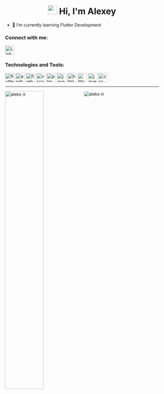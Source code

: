 <h1 align="center"><img src="https://user-images.githubusercontent.com/57506563/167877891-f119dadf-95f3-48c6-865a-6e3431e3f106.gif" width="30" /> Hi, I'm Alexey</h1>

- 🌱 I’m currently learning Flutter Development

<h3 align="left">Connect with me:</h3>
<p style="text-align:left">
<a href="https://www.linkedin.com/in/alexey-kokhovets" target="blank"><img align="center" src="https://icon-library.com/images/free-linkedin-icon/free-linkedin-icon-24.jpg" alt="LinkedIn" height="30" width="30" /></a>
</p>


<h3 align="left">Technologies and Tools:</h3>
<p style="text-align:left">

<a href="https://flutter.dev/" target="blank"><img align="center" src="https://cdn.iconscout.com/icon/free/png-256/flutter-2038877-1720090.png" alt="flutter" height="30" width="30" /></a>
<a href="https://developer.android.com/" target="blank"><img align="center" src="https://icon-library.com/images/android-icon-svg/android-icon-svg-23.jpg" alt="androidstudio" height="30" width="30" /></a>
<a href="https://firebase.google.com/" target="blank"><img align="center" src="https://icon-library.com/images/65813-google-computer-icons-github-firebase-angularjs-messaging.png" alt="firebase" height="30" width="30" /></a>
<a href="https://code.visualstudio.com/" target="blank"><img align="center" src="https://icon-library.com/images/visual-studio-icon-png/visual-studio-icon-png-29.jpg" alt="vscode" height="30" width="30" /></a>
<a href="https://www.php.net/" target="blank"><img align="center" src="https://icon-library.com/images/php-icon-png/php-icon-png-7.jpg" alt="php" height="30" width="30" /></a>
<a href="https://www.javascript.com/" target="blank"><img align="center" src="https://icon-library.com/images/javascript-icon-png/javascript-icon-png-7.jpg" alt="javascript" height="30" width="30" /></a>
<a href="https://www.w3schools.com/html/" target="blank"><img align="center" src="https://icons.iconarchive.com/icons/cornmanthe3rd/plex/256/Other-html-5-icon.png" alt="html5" height="30" width="30" /></a>
<a href="https://www.mysql.com/" target="blank"><img align="center" src="https://icon-library.com/images/mysql-icon/mysql-icon-3.jpg" alt="mysql" height="30" width="30" /></a>
<a href="https://jquery.com/" target="blank"><img align="center" src="https://icon-library.com/images/jquery-icon/jquery-icon-4.jpg" alt="jquery" height="30" width="30" /></a>
<a href="https://www.w3schools.com/css/" target="blank"><img align="center" src="https://cdn.iconscout.com/icon/free/png-256/css-131-722685.png" alt="css" height="30" width="30" /></a>  



</p>
<hr></hr>

<p>
 <img align="left" src="https://github-readme-stats.vercel.app/api?username=aleks-ir&show_icons=true&bg_color=50,e96205,904e99&title_color=fff&text_color=fff&icon_color=f2f2f2&locale=en&count_private=true&hide=issues" alt="aleks-ir" width="50%" /></p>
 
 <p>&nbsp;<img align="center" src="https://github-readme-stats.vercel.app/api/top-langs?username=aleks-ir&show_icons=true&bg_color=50,e96205,904e99&title_color=fff&text_color=fff&icon_color=f2f2f2&locale=en&layout=compact&count-private=true" alt="aleks-ir" /></p>




<!--
**Aleks-ir/Aleks-ir** is a ✨ _special_ ✨ repository because its `README.md` (this file) appears on your GitHub profile.

Here are some ideas to get you started:

- 🔭 I’m currently working on ...
- 🌱 I’m currently learning ...
- 👯 I’m looking to collaborate on ...
- 🤔 I’m looking for help with ...
- 💬 Ask me about ...
- 📫 How to reach me: ...
- 😄 Pronouns: ...
- ⚡ Fun fact: ...
-->
